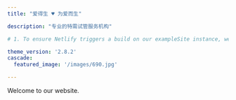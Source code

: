 ```yaml
---
title: "爱得生 ♥ 为爱而生"

description: "专业的特需试管服务机构"

# 1. To ensure Netlify triggers a build on our exampleSite instance, we need to change a file in the exampleSite directory.

theme_version: '2.8.2'
cascade:
  featured_image: '/images/690.jpg'

---
```


Welcome to our website.
